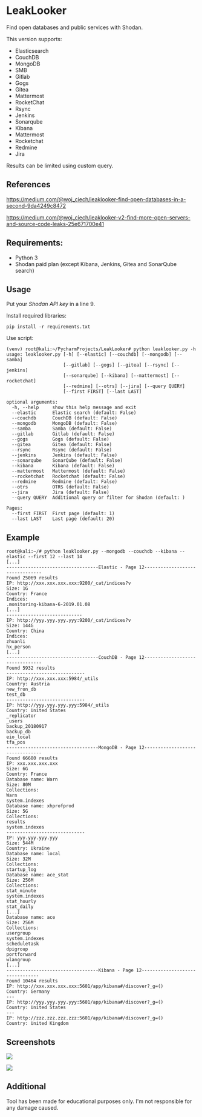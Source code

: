 # LeakLooker
Find open databases and public services with Shodan.

This version supports:
- Elasticsearch
- CouchDB
- MongoDB
- SMB
- Gitlab
- Gogs
- Gitea
- Mattermost
- RocketChat
- Rsync
- Jenkins
- Sonarqube
- Kibana
- Mattermost
- Rocketchat
- Redmine
- Jira

Results can be limited using custom query.

## References
https://medium.com/@woj_ciech/leaklooker-find-open-databases-in-a-second-9da4249c8472

https://medium.com/@woj_ciech/leaklooker-v2-find-more-open-servers-and-source-code-leaks-25e671700e41

## Requirements:
- Python 3
- Shodan paid plan (except Kibana, Jenkins, Gitea and SonarQube search)

## Usage
Put your *Shodan API key* in a line 9.

Install required libraries:
```
pip install -r requirements.txt
```

Use script:
```
(venv) root@kali:~/PycharmProjects/LeakLooker# python leaklooker.py -h
usage: leaklooker.py [-h] [--elastic] [--couchdb] [--mongodb] [--samba]
                     [--gitlab] [--gogs] [--gitea] [--rsync] [--jenkins]
                     [--sonarqube] [--kibana] [--mattermost] [--rocketchat]
                     [--redmine] [--otrs] [--jira] [--query QUERY]
                     [--first FIRST] [--last LAST]

optional arguments:
  -h, --help     show this help message and exit
  --elastic      Elastic search (default: False)
  --couchdb      CouchDB (default: False)
  --mongodb      MongoDB (default: False)
  --samba        Samba (default: False)
  --gitlab       Gitlab (default: False)
  --gogs         Gogs (default: False)
  --gitea        Gitea (default: False)
  --rsync        Rsync (default: False)
  --jenkins      Jenkins (default: False)
  --sonarqube    SonarQube (default: False)
  --kibana       Kibana (default: False)
  --mattermost   Mattermost (default: False)
  --rocketchat   Rocketchat (default: False)
  --redmine      Redmine (default: False)
  --otrs         OTRS (default: False)
  --jira         Jira (default: False)
  --query QUERY  Additional query or filter for Shodan (default: )

Pages:
  --first FIRST  First page (default: 1)
  --last LAST    Last page (default: 20)
```

## Example
```
root@kali:~/# python leaklooker.py --mongodb --couchdb --kibana --elastic --first 12 --last 14
[...]
----------------------------------Elastic - Page 12--------------------------------
Found 25069 results
IP: http://xxx.xxx.xxx.xxx:9200/_cat/indices?v
Size: 1G
Country: France
Indices: 
.monitoring-kibana-6-2019.01.08
[...]
----------------------------
IP: http://yyy.yyy.yyy.yyy:9200/_cat/indices?v
Size: 144G
Country: China
Indices: 
zhuanli
hx_person
[...]
----------------------------------CouchDB - Page 12--------------------------------
Found 5932 results
-----------------------------
IP: http://xxx.xxx.xxx:5984/_utils
Country: Austria
new_fron_db
test_db
-----------------------------
IP: http://yyy.yyy.yyy.yyy:5984/_utils
Country: United States
_replicator
_users
backup_20180917
backup_db
eio_local
tfa_pos
----------------------------------MongoDB - Page 12--------------------------------
Found 66680 results
IP: xxx.xxx.xxx.xxx
Size: 6G
Country: France
Database name: Warn
Size: 80M
Collections: 
Warn
system.indexes
Database name: xhprofprod
Size: 5G
Collections: 
results
system.indexes
-----------------------------
IP: yyy.yyy.yyy.yyy
Size: 544M
Country: Ukraine
Database name: local
Size: 32M
Collections: 
startup_log
Database name: ace_stat
Size: 256M
Collections: 
stat_minute
system.indexes
stat_hourly
stat_daily
[...]
Database name: ace
Size: 256M
Collections: 
usergroup
system.indexes
scheduletask
dpigroup
portforward
wlangroup
[...]
----------------------------------Kibana - Page 12--------------------------------
Found 10464 results
IP: http://xxx.xxx.xxx.xxx:5601/app/kibana#/discover?_g=()
Country: Germany
---
IP: http://yyy.yyy.yyy.yyy:5601/app/kibana#/discover?_g=()
Country: United States
---
IP: http://zzz.zzz.zzz.zzz:5601/app/kibana#/discover?_g=()
Country: United Kingdom
```

## Screenshots
![](https://cdn-images-1.medium.com/max/800/1*Fj8DRqY9bpDmftuPK9clUA.png)

![](https://cdn-images-1.medium.com/max/600/1*-s4pZpMIU4ZbdRjuBVxRYg.png)

## Additional
Tool has been made for educational purposes only. I'm not responsible for any damage caused.
